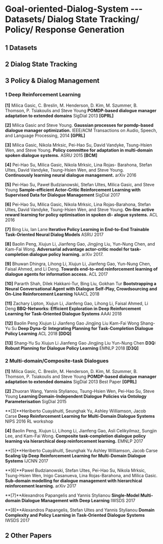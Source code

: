 # Goal-oriented-Dialog-System --- Datasets/ Dialog State Tracking/ Policy/ Response Generation

## 1 Datasets

## 2 Dialog State Tracking

## 3 Policy & Dialog Management

### 1 Deep Reinforcement Learning

**[1]** Milica Gasic, C. Breslin, M. Henderson, D. Kim, M. Szummer, B. Thomson, P. Tsiakoulis and Steve Young 
**POMDP-based dialogue manager adaptation to extended domains**
SigDial 2013  **[GPRL]**

**[2]** Milica Gasic and Steve Young. 
**Gaussian processes for pomdp-based dialogue manager optimization.**
IEEE/ACM Transactions on Audio, Speech, and Language Processing, 2014 **[GPRL]**

**[3]** Milica Gasic, Nikola Mrksic, Pei-Hao Su, David Vandyke, Tsung-Hsien Wen, and Steve Young.
**Policy committee for adaptation in multi-domain spoken dialogue systems.**
ASRU 2015 **[BCM]**

**[4]** Pei-Hao Su, Milica Gasic, Nikola Mrksic, Lina Rojas- Barahona, Stefan Ultes, David Vandyke, Tsung-Hsien Wen, and Steve Young.  
**Continuously learning neural dialogue management.**
arXiv 2016

**[5]** Pei-Hao Su, Paweł Budzianowski, Stefan Ultes, Milica Gasic, and Steve Young 
**Sample-efficient Actor-Critic Reinforcement Learning with Supervised Data for Dialogue Management**
SigDial 2017

**[6]** Pei-Hao Su, Milica Gasic, Nikola Mrksic, Lina Rojas-Barahona, Stefan Ultes, David Vandyke, Tsung-Hsien Wen, and Steve Young. 
**On-line active reward learning for policy optimisation in spoken di- alogue systems.**
ACL 2016

**[7]** Bing Liu, Ian Lane
**Iterative Policy Learning in End-to-End Trainable Task-Oriented Neural Dialog Models**
ASRU 2017

**[8]** Baolin Peng, Xiujun Li, Jianfeng Gao, Jingjing Liu, Yun-Nung Chen, and Kam-Fai Wong. 
**Adversarial advantage actor-critic model for task-completion dialogue policy learning.** 
arXiv 2017.

**[9]** Bhuwan Dhingra, Lihong Li, Xiujun Li, Jianfeng Gao, Yun-Nung Chen, Faisal Ahmed, and Li Deng.
**Towards end-to-end reinforcement learning of dialogue agents for information access.**
ACL 2017

**[10]** Pararth Shah, Dilek Hakkani-Tur, Bing Liu, Gokhan Tur
**Bootstrapping a Neural Conversational Agent with Dialogue Self-Play, Crowdsourcing and On-Line Reinforcement Learning**
NAACL 2018

**[11]** Zachary Lipton, Xiujun Li, Jianfeng Gao, Lihong Li, Faisal Ahmed, Li Deng
**BBQ-Networks: Efficient Exploration in Deep Reinforcement Learning for Task-Oriented Dialogue Systems**
AAAI 2018

**[12]** Baolin Peng Xiujun Li Jianfeng Gao Jingjing Liu Kam-Fai Wong Shang-Yu Su
**Deep Dyna-Q: Integrating Planning for Task-Completion Dialogue Policy Learning**
ACL 2018 **[DDQ]**

**[13]** Shang-Yu Su Xiujun Li Jianfeng Gao Jingjing Liu Yun-Nung Chen
**D3Q: Robust Planning for Dialogue Policy Learning**
EMNLP 2018 **[D3Q]**

### 2 Multi-domain/Composite-task Dialogues

**[1]** Milica Gasic, C. Breslin, M. Henderson, D. Kim, M. Szummer, B. Thomson, P. Tsiakoulis and Steve Young 
**POMDP-based dialogue manager adaptation to extended domains**
SigDial 2013 Best Paper  **[GPRL]**

**[2]** Zhuoran Wang, Yannis Stylianou, Tsung-Hsien Wen, Pei-Hao Su, Steve Young
**Learning Domain-Independent Dialogue Policies via Ontology Parameterisation**
SigDial 2015

**[3]**Heriberto Cuayáhuitl, Seunghak Yu, Ashley Williamson, Jacob Carse
**Deep Reinforcement Learning for Multi-Domain Dialogue Systems**
NIPS 2016 RL workshop

**[4]** Baolin Peng, Xiujun Li, Lihong Li, Jianfeng Gao, Asli Celikyilmaz, Sungjin Lee, and Kam-Fai Wong. 
**Composite task-completion dialogue policy learning via hierarchical deep reinforcement learning.**
EMNLP 2017

**[5]**Heriberto Cuayáhuitl, Seunghak Yu Ashley Williamson, Jacob Carse
**Scaling Up Deep Reinforcement Learning for Multi-Domain Dialogue Systems**
IJCNN 2017

**[6]**Pawel Budzianowski, Stefan Ultes, Pei-Hao Su, Nikola Mrksic, Tsung-Hsien Wen, Inigo Casanueva, Lina Rojas-Barahona, and Milica Gasic.
**Sub-domain modelling for dialogue management with hierarchical reinforcement learning.** 
arXiv 2017

**[7]**Alexandros Papangelis and Yannis Stylianou
**Single-Model Multi-domain Dialogue Management with Deep Learning**
IWSDS 2017

**[8]**Alexandros Papangelis, Stefan Ultes and Yannis Stylianou
**Domain Complexity and Policy Learning in Task-Oriented Dialogue Systems**
IWSDS 2017


## 2 Other Papers



